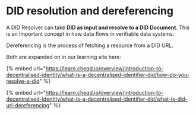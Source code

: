 # DID resolution and dereferencing

A DID Resolver can take **DID as input and resolve to a DID Document**. This is an important concept in how data flows in verifiable data systems.

Dereferencing is the process of fetching a resource from a DID URL.

Both are expanded on in our learning site here:

{% embed url="https://learn.cheqd.io/overview/introduction-to-decentralised-identity/what-is-a-decentralised-identifier-did/how-do-you-resolve-a-did" %}

{% embed url="https://learn.cheqd.io/overview/introduction-to-decentralised-identity/what-is-a-decentralised-identifier-did/what-is-did-url-dereferencing" %}
